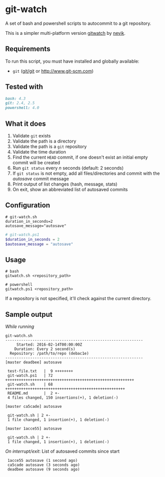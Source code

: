 # git-watch

A set of bash and powershell scripts to autocommit to a git repository.

This is a simpler multi-platform version [gitwatch](https://github.com/nevik/gitwatch)
by [nevik](https://github.com/nevik).

## Requirements
To run this script, you must have installed and globally available:
  * `git` ([git/git](https://github.com/git/git) or http://www.git-scm.com)

## Tested with
```md
bash: 4.3
git: 2.4, 2.5
powershell: 4.0
```

## What it does
 1. Validate `git` exists
 2. Validate the path is a directory
 3. Validate the path is a `git` repository
 4. Validate the time duration
 5. Find the current `HEAD` commit, if one doesn't exist an initial empty commit will be created
 6. Run `git status` every *n* seconds (default: 2 seconds)
 7. If `git status` is not empty, add all files/directories and commit with the *autosave* commit message
 8. Print output of list changes (hash, message, stats)
 9. On exit, show an abbreviated list of autosaved commits

## Configuration
```shell
# git-watch.sh
duration_in_seconds=2
autosave_message="autosave"
```

```powershell
# git-watch.ps1
$duration_in_seconds = 2
$autosave_message = "autosave"
```

## Usage
```
# bash
gitwatch.sh <repository_path>
```

```
# powershell
gitwatch.ps1 <repository_path>
```

If a repository is not specified, it'll check against the current directory.


## Sample output
*While running*
```
git-watch.sh
-------------------------------------------------------------
     Started: 2016-02-14T00:00:00Z
    Duration: Every 2 second(s)
  Repository: /path/to/repo (debac1e)
-------------------------------------------------------------
[master deadbee] autosave

 test-file.txt   |  9 ++++++++
 git-watch.ps1   | 72 +++++++++++++++++++++++++++++++++++++++++++++++++++++++++
 git-watch.sh    | 68 +++++++++++++++++++++++++++++++++++++++++++++++++++++
 README.md       |  2 +-
 4 files changed, 150 insertions(+), 1 deletion(-)

[master ca5cade] autosave

 git-watch.sh | 2 +-
 1 file changed, 1 insertion(+), 1 deletion(-)

[master 1acce55] autosave

 git-watch.sh | 2 +-
 1 file changed, 1 insertion(+), 1 deletion(-)
```

*On interrupt/exit*: List of autosaved commits since start

```
 1acce55 autosave (1 second ago)
 ca5cade autosave (3 seconds ago)
 deadbee autosave (9 seconds ago)
```

